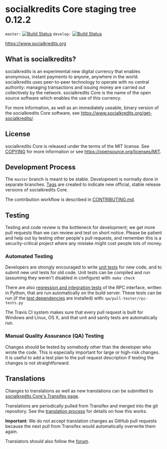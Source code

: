 socialkredits Core staging tree 0.12.2
===============================

`master:` [![Build Status](https://travis-ci.org/socialkreditspay/socialkredits.svg?branch=master)](https://travis-ci.org/socialkreditspay/socialkredits) `develop:` [![Build Status](https://travis-ci.org/socialkreditspay/socialkredits.svg?branch=develop)](https://travis-ci.org/socialkreditspay/socialkredits/branches)

https://www.socialkredits.org


What is socialkredits?
----------------

socialkredits is an experimental new digital currency that enables anonymous, instant
payments to anyone, anywhere in the world. socialkredits uses peer-to-peer technology
to operate with no central authority: managing transactions and issuing money
are carried out collectively by the network. socialkredits Core is the name of the open
source software which enables the use of this currency.

For more information, as well as an immediately useable, binary version of
the socialkredits Core software, see https://www.socialkredits.org/get-socialkredits/.


License
-------

socialkredits Core is released under the terms of the MIT license. See [COPYING](COPYING) for more
information or see https://opensource.org/licenses/MIT.

Development Process
-------------------

The `master` branch is meant to be stable. Development is normally done in separate branches.
[Tags](https://github.com/socialkreditspay/socialkredits/tags) are created to indicate new official,
stable release versions of socialkredits Core.

The contribution workflow is described in [CONTRIBUTING.md](CONTRIBUTING.md).

Testing
-------

Testing and code review is the bottleneck for development; we get more pull
requests than we can review and test on short notice. Please be patient and help out by testing
other people's pull requests, and remember this is a security-critical project where any mistake might cost people
lots of money.

### Automated Testing

Developers are strongly encouraged to write [unit tests](/doc/unit-tests.md) for new code, and to
submit new unit tests for old code. Unit tests can be compiled and run
(assuming they weren't disabled in configure) with: `make check`

There are also [regression and integration tests](/qa) of the RPC interface, written
in Python, that are run automatically on the build server.
These tests can be run (if the [test dependencies](/qa) are installed) with: `qa/pull-tester/rpc-tests.py`

The Travis CI system makes sure that every pull request is built for Windows
and Linux, OS X, and that unit and sanity tests are automatically run.

### Manual Quality Assurance (QA) Testing

Changes should be tested by somebody other than the developer who wrote the
code. This is especially important for large or high-risk changes. It is useful
to add a test plan to the pull request description if testing the changes is
not straightforward.

Translations
------------

Changes to translations as well as new translations can be submitted to
[socialkredits Core's Transifex page](https://www.transifex.com/projects/p/socialkredits/).

Translations are periodically pulled from Transifex and merged into the git repository. See the
[translation process](doc/translation_process.md) for details on how this works.

**Important**: We do not accept translation changes as GitHub pull requests because the next
pull from Transifex would automatically overwrite them again.

Translators should also follow the [forum](https://www.socialkredits.org/forum/topic/socialkredits-worldwide-collaboration.88/).
